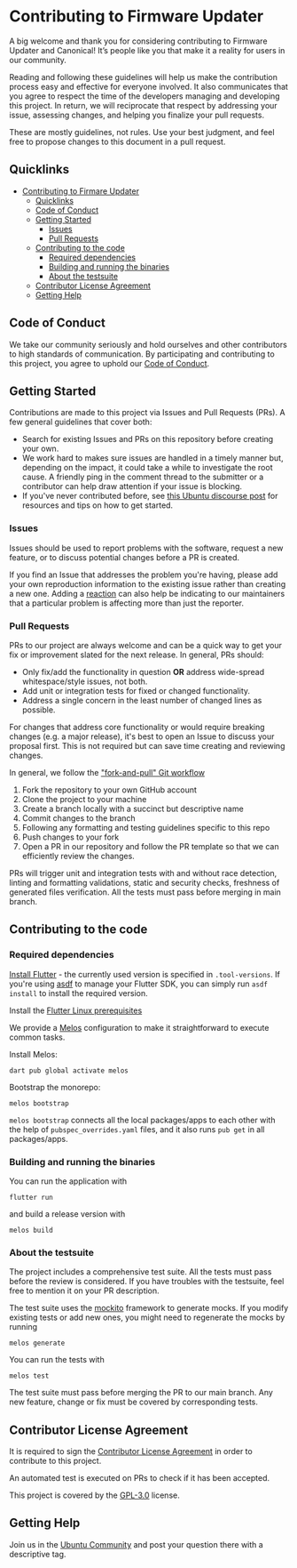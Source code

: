 # Contributing to Firmware Updater

A big welcome and thank you for considering contributing to Firmware Updater and Canonical! It’s people like you that make it a reality for users in our community.

Reading and following these guidelines will help us make the contribution process easy and effective for everyone involved. It also communicates that you agree to respect the time of the developers managing and developing this project. In return, we will reciprocate that respect by addressing your issue, assessing changes, and helping you finalize your pull requests.

These are mostly guidelines, not rules. Use your best judgment, and feel free to propose changes to this document in a pull request.

## Quicklinks

- [Contributing to Firmare Updater](#contributing-to-firmware-updater)
  - [Quicklinks](#quicklinks)
  - [Code of Conduct](#code-of-conduct)
  - [Getting Started](#getting-started)
    - [Issues](#issues)
    - [Pull Requests](#pull-requests)
  - [Contributing to the code](#contributing-to-the-code)
    - [Required dependencies](#required-dependencies)
    - [Building and running the binaries](#building-and-running-the-binaries)
    - [About the testsuite](#about-the-testsuite)
  - [Contributor License Agreement](#contributor-license-agreement)
  - [Getting Help](#getting-help)

## Code of Conduct

We take our community seriously and hold ourselves and other contributors to high standards of communication. By participating and contributing to this project, you agree to uphold our [Code of Conduct](https://ubuntu.com/community/code-of-conduct).

## Getting Started

Contributions are made to this project via Issues and Pull Requests (PRs). A few general guidelines that cover both:

* Search for existing Issues and PRs on this repository before creating your own.
* We work hard to makes sure issues are handled in a timely manner but, depending on the impact, it could take a while to investigate the root cause. A friendly ping in the comment thread to the submitter or a contributor can help draw attention if your issue is blocking.
* If you've never contributed before, see [this Ubuntu discourse post](https://discourse.ubuntu.com/t/contribute/26) for resources and tips on how to get started.

### Issues

Issues should be used to report problems with the software, request a new feature, or to discuss potential changes before a PR is created.

If you find an Issue that addresses the problem you're having, please add your own reproduction information to the existing issue rather than creating a new one. Adding a [reaction](https://github.blog/2016-03-10-add-reactions-to-pull-requests-issues-and-comments/) can also help be indicating to our maintainers that a particular problem is affecting more than just the reporter.

### Pull Requests

PRs to our project are always welcome and can be a quick way to get your fix or improvement slated for the next release. In general, PRs should:

* Only fix/add the functionality in question **OR** address wide-spread whitespace/style issues, not both.
* Add unit or integration tests for fixed or changed functionality.
* Address a single concern in the least number of changed lines as possible.

For changes that address core functionality or would require breaking changes (e.g. a major release), it's best to open an Issue to discuss your proposal first. This is not required but can save time creating and reviewing changes.

In general, we follow the ["fork-and-pull" Git workflow](https://github.com/susam/gitpr)

1. Fork the repository to your own GitHub account
2. Clone the project to your machine
3. Create a branch locally with a succinct but descriptive name
4. Commit changes to the branch
5. Following any formatting and testing guidelines specific to this repo
6. Push changes to your fork
7. Open a PR in our repository and follow the PR template so that we can efficiently review the changes.

PRs will trigger unit and integration tests with and without race detection, linting and formatting validations, static and security checks, freshness of generated files verification. All the tests must pass before merging in main branch.

## Contributing to the code

### Required dependencies

[Install Flutter](https://flutter.dev/docs/get-started/install/linux) - the currently used version is specified in `.tool-versions`. If you're using [asdf](https://asdf-vm.com/) to manage your Flutter SDK, you can simply run `asdf install` to install the required version.

Install the [Flutter Linux prerequisites](https://docs.flutter.dev/get-started/install/linux#linux-prerequisites)

We provide a [Melos](https://docs.page/invertase/melos) configuration to make it straightforward to execute common tasks.

Install Melos:
```
dart pub global activate melos
```

Bootstrap the monorepo:
```
melos bootstrap
```

`melos bootstrap` connects all the local packages/apps to each other with the help of `pubspec_overrides.yaml` files, and it also runs `pub get` in all packages/apps.

### Building and running the binaries

You can run the application with
```
flutter run
```

and build a release version with
```
melos build
```

### About the testsuite

The project includes a comprehensive test suite. All the tests must pass before the review is considered. If you have troubles with the testsuite, feel free to mention it on your PR description.

The test suite uses the [mockito](https://pub.dev/packages/mockito) framework to generate mocks. If you modify existing tests or add new ones, you might need to regenerate the mocks by running
```
melos generate
```

You can run the tests with
```
melos test
```

The test suite must pass before merging the PR to our main branch. Any new feature, change or fix must be covered by corresponding tests.

## Contributor License Agreement

It is required to sign the [Contributor License Agreement](https://ubuntu.com/legal/contributors) in order to contribute to this project.

An automated test is executed on PRs to check if it has been accepted.

This project is covered by the [GPL-3.0](LICENSE) license.

## Getting Help

Join us in the [Ubuntu Community](https://discourse.ubuntu.com/c/desktop/8) and post your question there with a descriptive tag.

